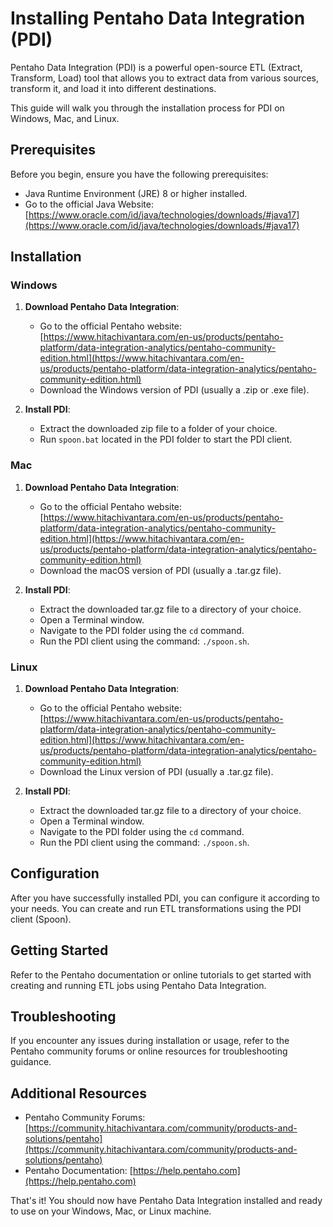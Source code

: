 # Installing Pentaho Data Integration (PDI)

Pentaho Data Integration (PDI) is a powerful open-source ETL (Extract, Transform, Load) tool that allows you to extract data from various sources, transform it, and load it into different destinations.

This guide will walk you through the installation process for PDI on Windows, Mac, and Linux.

## Prerequisites

Before you begin, ensure you have the following prerequisites:

- Java Runtime Environment (JRE) 8 or higher installed.
- Go to the official Java Website: [https://www.oracle.com/id/java/technologies/downloads/#java17](https://www.oracle.com/id/java/technologies/downloads/#java17)

## Installation

### Windows

1. **Download Pentaho Data Integration**:
   - Go to the official Pentaho website: [https://www.hitachivantara.com/en-us/products/pentaho-platform/data-integration-analytics/pentaho-community-edition.html](https://www.hitachivantara.com/en-us/products/pentaho-platform/data-integration-analytics/pentaho-community-edition.html)
   - Download the Windows version of PDI (usually a .zip or .exe file).

2. **Install PDI**:
   - Extract the downloaded zip file to a folder of your choice.
   - Run `spoon.bat` located in the PDI folder to start the PDI client.

### Mac

1. **Download Pentaho Data Integration**:
   - Go to the official Pentaho website: [https://www.hitachivantara.com/en-us/products/pentaho-platform/data-integration-analytics/pentaho-community-edition.html](https://www.hitachivantara.com/en-us/products/pentaho-platform/data-integration-analytics/pentaho-community-edition.html)
   - Download the macOS version of PDI (usually a .tar.gz file).

2. **Install PDI**:
   - Extract the downloaded tar.gz file to a directory of your choice.
   - Open a Terminal window.
   - Navigate to the PDI folder using the `cd` command.
   - Run the PDI client using the command: `./spoon.sh`.

### Linux

1. **Download Pentaho Data Integration**:
   - Go to the official Pentaho website: [https://www.hitachivantara.com/en-us/products/pentaho-platform/data-integration-analytics/pentaho-community-edition.html](https://www.hitachivantara.com/en-us/products/pentaho-platform/data-integration-analytics/pentaho-community-edition.html)
   - Download the Linux version of PDI (usually a .tar.gz file).

2. **Install PDI**:
   - Extract the downloaded tar.gz file to a directory of your choice.
   - Open a Terminal window.
   - Navigate to the PDI folder using the `cd` command.
   - Run the PDI client using the command: `./spoon.sh`.

## Configuration

After you have successfully installed PDI, you can configure it according to your needs. You can create and run ETL transformations using the PDI client (Spoon).

## Getting Started

Refer to the Pentaho documentation or online tutorials to get started with creating and running ETL jobs using Pentaho Data Integration.

## Troubleshooting

If you encounter any issues during installation or usage, refer to the Pentaho community forums or online resources for troubleshooting guidance.

## Additional Resources

- Pentaho Community Forums: [https://community.hitachivantara.com/community/products-and-solutions/pentaho](https://community.hitachivantara.com/community/products-and-solutions/pentaho)
- Pentaho Documentation: [https://help.pentaho.com](https://help.pentaho.com)

That's it! You should now have Pentaho Data Integration installed and ready to use on your Windows, Mac, or Linux machine.
